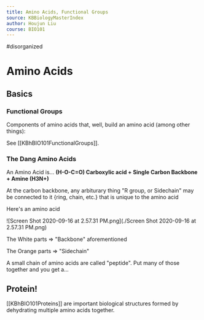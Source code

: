 ```yaml
---
title: Amino Acids, Functional Groups
source: KBBiologyMasterIndex
author: Houjun Liu
course: BIO101
---
```


#disorganized

# Amino Acids
## Basics
### Functional Groups
Components of amino acids that, well, build an amino acid (among other things):

See [[KBhBIO101FunctionalGroups]].

### The Dang Amino Acids
An Amino Acid is... **(H-O-C=O) Carboxylic acid + Single Carbon Backbone +  Amine (H3N+)**

At the carbon backbone, any arbiturary thing "R group, or Sidechain" may be connected to it {ring, chain, etc.} that is unique to the amino acid

Here's an amino acid

![Screen Shot 2020-09-16 at 2.57.31 PM.png](./Screen Shot 2020-09-16 at 2.57.31 PM.png)

The White parts => "Backbone" aforementioned

The Orange parts => "Sidechain"

A small chain of amino acids are called "peptide". Put many of those together and you get a...

## Protein!

[[KBhBIO101Proteins]] are important biological structures formed by dehydrating multiple amino acids together.



